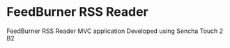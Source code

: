 <h1>FeedBurner RSS Reader</h1>
<p>FeedBurner RSS Reader MVC application Developed using Sencha Touch 2 B2</p>